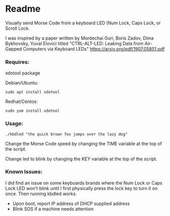 # Readme
Visually send Morse Code from a keyboard LED (Num Lock, Caps Lock, or Scroll Lock.  

I was inspired by a paper written by Mordechai Guri, Boris Zadov, Dima Bykhovsky, Yuval Elovici titled "CTRL-ALT-LED: Leaking Data from Air-Gapped Computers via Keyboard LEDs" https://arxiv.org/pdf/1907.05851.pdf

### Requires:

xdotool package

Debian/Ubuntu:
```
sudo apt install xdotool
```  
Redhat/Centos:
```
sudo yum install xdotool
```
### Usage:
```
./kbdled "the quick brown fox jumps over the lazy dog"
```
Change the Morse Code speed by changing the TIME variable at the top of the script.

Change led to blink by changing the KEY variable at the top of the script.

### Known Issues:

I did find an issue on some keyboards brands where the Num Lock or Caps Lock LED won't blink until I first physically press the lock key to turn it on once.  Then running kbdled works.
* Upon boot, report IP address of DHCP supplied address
* Blink SOS if a machine needs attention
